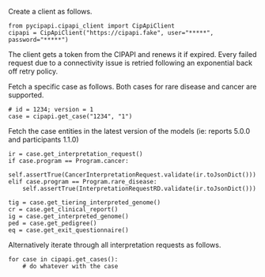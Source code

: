 

Create a client as follows.
```
from pycipapi.cipapi_client import CipApiClient
cipapi = CipApiClient("https://cipapi.fake", user="*****", password="*****")
```

The client gets a token from the CIPAPI and renews it if expired.
Every failed request due to a connectivity issue is retried following an exponential back off retry policy.

Fetch a specific case as follows. Both cases for rare disease and cancer are supported.

```
# id = 1234; version = 1
case = cipapi.get_case("1234", "1")
```

Fetch the case entities in the latest version of the models (ie: reports 5.0.0 and participants 1.1.0)

```
ir = case.get_interpretation_request()
if case.program == Program.cancer:
    self.assertTrue(CancerInterpretationRequest.validate(ir.toJsonDict()))
elif case.program == Program.rare_disease:
    self.assertTrue(InterpretationRequestRD.validate(ir.toJsonDict()))
    
tig = case.get_tiering_interpreted_genome()
cr = case.get_clinical_report()
ig = case.get_interpreted_genome()
ped = case.get_pedigree()
eq = case.get_exit_questionnaire()
```

Alternatively iterate through all interpretation requests as follows.

```
for case in cipapi.get_cases():
    # do whatever with the case
```

